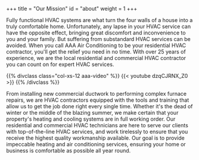 +++
title = "Our Mission"
id = "about"
weight = 1
+++

Fully functional HVAC systems are what turn the four walls of a house into a
truly comfortable home. Unfortunately, any lapse in your HVAC service can have
the opposite effect, bringing great discomfort and inconvenience to you and
your family. But suffering from substandard HVAC services can be avoided. When
you call AAA Air Conditioning to be your residential HVAC contractor, you'll
get the relief you need in no time. With over 25 years of experience, we are
the local residential and commercial HVAC contractor you can count on for
expert HVAC services.

{{% divclass class="col-xs-12 aaa-video" %}}
{{< youtube dzqCJRNX_Z0 >}}
{{% /divclass %}}

From installing new commercial ductwork to performing complex furnace repairs,
we are HVAC contractors equipped with the tools and training that allow us to
get the job done right every single time. Whether it's the dead of winter or
the middle of the blazing summer, we make certain that your property's heating
and cooling systems are in full working order. Our residential and commercial
HVAC technicians are here to serve our clients with top-of-the-line HVAC
services, and work tirelessly to ensure that you receive the highest quality
workmanship available. Our goal is to provide impeccable heating and air
conditioning services, ensuring your home or business is comfortable as
possible all year round.
